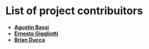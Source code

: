 # List of project contribuitors

* **[Agustin Bassi](https://github.com/agustinBassi)**
* **[Ernesto Giggliotti](https://github.com/ernesto-g)**
* **[Brian Ducca](https://github.com/brianducca)**
